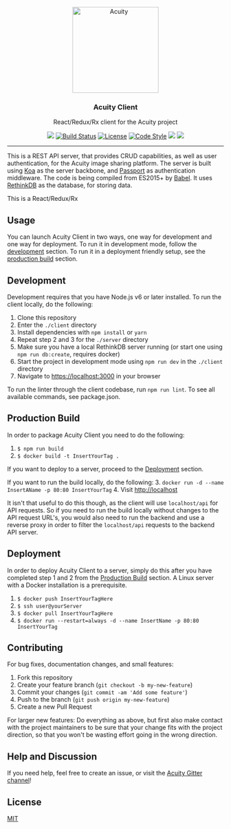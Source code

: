 <p align="center"><a href="https://thatimagetagging.site"><img src="https://cloud.githubusercontent.com/assets/3519438/19272712/d96cc6e8-8fc9-11e6-90f2-00e7a4156fff.png" alt="Acuity" height="200" /></a></p>
<h3 align="center">Acuity Client</h3>
<p align="center">React/Redux/Rx client for the Acuity project</p>
<p align="center">
<a href="https://gitter.im/acuity-project/Lobby"><img src="https://img.shields.io/gitter/room/entake/acuity.svg"></img></a>
<a href="https://travis-ci.org/Entake/acuity"><img src="https://travis-ci.org/Entake/acuity.svg?branch=master" alt="Build Status"></a>
<a href="https://raw.githubusercontent.com/Entake/acuity/master/LICENSE"><img src="https://img.shields.io/badge/code%20style-standard-brightgreen.svg" alt="License"></a>
<a href="http://standardjs.com/"><img src="https://img.shields.io/badge/license-MIT-blue.svg" alt="Code Style"></a>
<a href="https://david-dm.org/Entake/acuity?path=client" title="dependencies status"><img src="https://david-dm.org/Entake/acuity/status.svg?path=client" /></a>
<a href="https://david-dm.org/Entake/acuity?path=client&type=dev" title="devDependencies status"><img src="https://david-dm.org/Entake/acuity/dev-status.svg?path=client"/></a>
</p>

---


This is a REST API server, that provides CRUD capabilities, as well as user authentication, for the Acuity image sharing platform.
The server is built using [Koa](http://koajs.com/) as the server backbone, and [Passport](http://passportjs.org/) as authentication middleware. The code is being compiled from ES2015+ by [Babel](https://babeljs.io/).
It uses [RethinkDB](https://rethinkdb.com/) as the database, for storing data.

This is a React/Redux/Rx

## Usage

You can launch Acuity Client in two ways, one way for development and one way for deployment. To run it in development mode, follow the [development](#development) section. To run it in a deployment friendly setup, see the [production build](#production-build) section.


## Development

Development requires that you have Node.js v6 or later installed.
To run the client locally, do the following:
1. Clone this repository
2. Enter the `./client` directory
3. Install dependencies with `npm install` or `yarn`
4. Repeat step 2 and 3 for the `./server` directory
4. Make sure you have a local RethinkDB server running (or start one using `npm run db:create`, requires docker)
5. Start the project in development mode using `npm run dev` in the `./client` directory
6. Navigate to [https://localhost:3000](https://localhost:3000) in your browser

To run the linter through the client codebase, run `npm run lint`.
To see all available commands, see package.json.

## Production Build
In order to package Acuity Client you need to do the following:
1. `$ npm run build`
2. `$ docker build -t InsertYourTag .`

If you want to deploy to a server, proceed to the [Deployment](#deployment) section.

If you want to run the build locally, do the following:
3. `docker run -d --name InsertAName -p 80:80 InsertYourTag`
4. Visit [http://localhost](http://localhost)

It isn't that useful to do this though, as the client will use `localhost/api` for API requests. So if you need to run the build locally without changes to the API request URL's, you would also need to run the backend and use a reverse proxy in order to filter the `localhost/api` requests to the backend API server.

## Deployment

In order to deploy Acuity Client to a server, simply do this after you have completed step 1 and 2 from the [Production Build](#production-build) section.
A Linux server with a Docker installation is a prerequisite.
1. `$ docker push InsertYourTagHere`
2. `$ ssh user@yourServer`
3. `$ docker pull InsertYourTagHere`
4. `$ docker run --restart=always -d --name InsertName -p 80:80 InsertYourTag`

## Contributing

For bug fixes, documentation changes, and small features:
1. Fork this repository
2. Create your feature branch (`git checkout -b my-new-feature`)
3. Commit your changes (`git commit -am 'Add some feature'`)
4. Push to the branch (`git push origin my-new-feature`)
5. Create a new Pull Request

For larger new features: Do everything as above, but first also make contact with the project maintainers to be sure that your change fits with the project direction, so that you won't be wasting effort going in the wrong direction.

## Help and Discussion

If you need help, feel free to create an issue, or visit the [Acuity Gitter channel](https://gitter.im/acuity-project/Lobby)!

## License

[MIT](https://opensource.org/licenses/mit-license)
